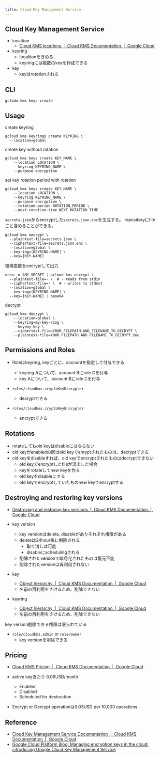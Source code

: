 ```yaml
---
title: Cloud Key Management Service
---
```


## Cloud Key Management Service

* localtion
    * [Cloud KMS locations  |  Cloud KMS Documentation  |  Google Cloud](https://cloud.google.com/kms/docs/locations)
* keyring
    * localtionをきめる
    * keyringには複数のkeyを作成できる
* key
    * keyはrotationされる

## CLI

```
gclodu kms keys create
```

## Usage
create keyring

```
gcloud kms keyrings create KEYRING \
  --location=global
```

create key without rotation

```
gcloud kms keys create KEY_NAME \
    --location LOCATION \
    --keyring KEYRING_NAME \
    --purpose encryption
```

set key rotation period with rotation

```
gcloud kms keys create KEY_NAME \
    --location LOCATION \
    --keyring KEYRING_NAME \
    --purpose encryption \
    --rotation-period ROTATION_PERIOD \
    --next-rotation-time NEXT_ROTATION_TIME
```

`secrets.json`からencryptした`secrets.json.enc`を生成する。
repositoryにfileごと含めることができる。

```
gcloud kms encrypt \
  --plaintext-file=secrets.json \
  --ciphertext-file=secrets.json.enc \
  --location=global \
  --keyring=[KEYRING-NAME] \
  --key=[KEY-NAME]
```

環境変数をencryptして出力

```
echo -n $MY_SECRET | gcloud kms encrypt \
  --plaintext-file=- \  # - reads from stdin
  --ciphertext-file=- \  # - writes to stdout
  --location=global \
  --keyring=[KEYRING-NAME] \
  --key=[KEY-NAME] | base64
```

decrypt

```
gcloud kms decrypt \
    --location=global \
    --keyring=my-key-ring \
    --key=my-key \
    --ciphertext-file=YOUR_FILEPATH_AND_FILENAME_TO_DECRYPT \
    --plaintext-file=YOUR_FILEPATH_AND_FILENAME_TO_DECRYPT.dec
```

## Permissions and Roles
* Roleはkeyring, keyごとに、accountを指定して付与できる
    * keyring Aについて、account Bにrole Cを付与
    * key Aについて、account Bにrole Cを付与

* `roles/cloudkms.cryptoKeyDecrypter`
    * decryptできる
* `roles/cloudkms.cryptoKeyEncrypter`
    * encryptできる

## Rotations
* rotateしてもold keyはdisableにはならない
* old keyがenabledの間はold keyでenryptされたものは、decryptできる
* old keyをdisableすれば、old keyでencryptされたものはdecryptできない
    * old keyでencryptしたfileが流出した場合
    * keyをrotateしてnew keyを作る
    * old keyをdisableにする
    * old keyでencryptしていたものnew keyでencryptする

## Destroying and restoring key versions
* [Destroying and restoring key versions  |  Cloud KMS Documentation  |  Google Cloud](https://cloud.google.com/kms/docs/destroy-restore)

* key version
    * key versionはdelete, disableがありそれぞれ権限がある
    * deleteは24hour後に削除される
        * 取り消しは可能
        * disableにschedulingされる
    * 削除されたversionで暗号化されたものは復元不能
    * 削除されたversionは再利用されない
* key
    * [Object hierarchy  |  Cloud KMS Documentation  |  Google Cloud](https://cloud.google.com/kms/docs/object-hierarchy#lifetime)
    * 名前の再利用をさけるため、削除できない
* keyring
    * [Object hierarchy  |  Cloud KMS Documentation  |  Google Cloud](https://cloud.google.com/kms/docs/object-hierarchy#lifetime)
    * 名前の再利用をさけるため、削除できない


key version削除できる権限は限られている

* `role/cloudkms.admin` or `role/owner`
    * key versionを削除できる

## Pricing
* [Cloud KMS Pricing  |  Cloud KMS Documentation  |  Google Cloud](https://cloud.google.com/kms/pricing)

* active key当たり 0.06USD/month
    * Enabled
    * Disabled
    * Scheduled for destruction
* Encrypt or Decrypt operationは0.03USD per 10,000 operations



## Reference
* [Cloud Key Management Service Documentation  |  Cloud KMS Documentation  |  Google Cloud](https://cloud.google.com/kms/docs/)
* [Google Cloud Platform Blog: Managing encryption keys in the cloud: introducing Google Cloud Key Management Service](https://cloudplatform.googleblog.com/2017/01/managing-encryption-keys-in-the-cloud-introducing-Google-Cloud-Key-Management-Service.html)

